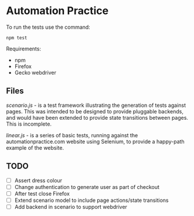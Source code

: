 # Automation Practice

To run the tests use the command:

`npm test`

Requirements:

- npm
- Firefox
- Gecko webdriver

## Files

*scenario.js* - is a test framework illustrating the generation of tests against pages. This was intended to be designed
to provide pluggable backends, and would have been extended to provide state transitions between pages. This is 
incomplete.

*linear.js* - is a series of basic tests, running against the automationpractice.com website using Selenium, to provide 
a happy-path example of the website. 

## TODO

- [ ] Assert dress colour
- [ ] Change authentication to generate user as part of checkout
- [ ] After test close Firefox
- [ ] Extend scenario model to include page actions/state transitions
- [ ] Add backend in scenario to support webdriver 
